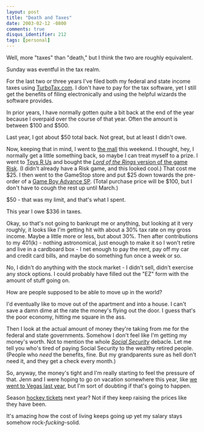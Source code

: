 ```yaml
---
layout: post
title: "Death and Taxes"
date: 2003-02-12 -0800
comments: true
disqus_identifier: 212
tags: [personal]
---
```

Well, more "taxes" than "death," but I think the two are roughly
equivalent.

 Sunday was eventful in the tax realm.

 For the last two or three years I've filed both my federal and state
income taxes using [TurboTax.com](http://www.turbotax.com). I don't have
to pay for the tax software, yet I still get the benefits of filing
electronically and using the helpful wizards the software provides.

 In prior years, I have normally gotten quite a bit back at the end of
the year because I overpaid over the course of that year. Often the
amount is between $100 and $500.

 Last year, I got about $50 total back. Not great, but at least I
didn't owe.

 Now, keeping that in mind, I went to [the
mall](http://www.lloydcentermall.com/) this weekend. I thought, hey, I
normally get a little something back, so maybe I can treat myself to a
prize. I went to [Toys R
Us](http://www.amazon.com/exec/obidos/redirect?tag=mhsvortex&path=tg/browse/-/171280/)
and bought the [*Lord of the Rings* version of the game
Risk](http://www.amazon.com/exec/obidos/ASIN/B00006653W/mhsvortex). (I
didn't already have a Risk game, and this looked cool.) That cost me
$25. I then went to the GameStop store and put $25 down towards the
pre-order of a [Game Boy Advance
SP](http://pocket.ign.com/articles/382/382062p1.html). (Total purchase
price will be $100, but I don't have to cough the rest up until
March.)

 $50 - that was my limit, and that's what I spent.

 This year I owe $336 in taxes.

 Okay, so that's not going to bankrupt me or anything, but looking at it
very roughly, it looks like I'm getting hit with about a 30% tax rate on
my gross income. Maybe a little more or less, but about 30%. Then after
contributions to my 401(k) - nothing astronomical, just enough to make
it so I won't retire and live in a cardboard box - I net enough to pay
the rent, pay off my car and credit card bills, and maybe do something
fun once a week or so.

 No, I didn't do anything with the stock market - I didn't sell, didn't
exercise any stock options. I could probably have filled out the "EZ"
form with the amount of stuff going on.

 How are people supposed to be able to move up in the world?

 I'd eventually like to move out of the apartment and into a house. I
can't save a damn dime at the rate the money's flying out the door. I
guess that's the poor economy, hitting me square in the ass.

 Then I look at the actual amount of money they're taking from me for
the federal and state governments. Somehow I don't feel like I'm getting
my money's worth. Not to mention the whole [*Social
Security*](http://www.ssa.gov/) debacle. Let me tell you who's tired of
paying Social Security to the wealthy retired people. (People who *need*
the benefits, fine. But my grandparents sure as hell don't need it, and
they get a check every month.)

 So, anyway, the money's tight and I'm really starting to feel the
pressure of that. Jenn and I were hoping to go on vacation somewhere
this year, like [we went to Vegas last
year](/archive/2002/05/20/parlez-vous-las-vegas.aspx), but I'm sort of
doubting if that's going to happen.

 Season [hockey tickets](http://www.winterhawks.com) next year? Not if
they keep raising the prices like they have been.

 It's amazing how the cost of living keeps going up yet my salary stays
somehow rock-*fucking*-solid.
